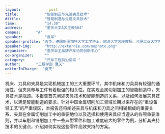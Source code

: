 ```yaml
---
layout: 			post
title:       	  "智能制造与先进夹具技术"
dtitle:      	  "智能制造与先进夹具技术"
time: 		  	  "14:30"
address:	  	  "重庆大学A区主教504"
campus:	  	  "A"
speaker:	   	  "袁华"
speaker-profile: "袁华，德国斯图加特大学工学博士、同济大学客座教授、合肥工业大学客座教授、资深机械制造专家、资深工业技术咨询专家，二十世纪八十年代赴德国深造，先后在德国斯图加特大学机械制造系力学研究所和机床研究所从事研究和教学工作。尤其在机床研究所就职的八年时间里，为多家德国机床行业著名企业完成了许多具有实际应用背景的科研项目的研究，撰写了大量的研究报告，并在国际会议和德国专业杂志上发表多篇学术论文。在此期间还积极参与研究所的教学工作，给德国学生讲课，先后指导过数十名德国学生的课程设计和硕士毕业论文。这些学生中的佼佼者如今已在德国机械制造行业的各大企业中担任重要职务。"
speaker-img:	  "http://externie.com/nophoto.png"
organizer:		  "重庆自主品牌汽车协同创新中心"
co-organizer:	  ""
category:		  "汽车工程前沿讲坛 "
author:		  "工程学部 夏天"
editorInCharge:  "夏天"
---
```

机床、刀具和夹具是实现机械加工的三大重要环节，其中机床和刀具具有较强的通用性，但夹具却与工件有着极强的相关性。在实现金属切削加工的智能制造中，夹具技术是瓶颈。本报告首先阐述夹具技术和智能制造的关系，以及如何发展夹具技术，以满足智能制造的要求。针对中国金属切削加工领域长期以来存在的“重设备轻工艺”的严重误区，本报告还将阐述夹具与机床和刀具之间相辅相成的重要关系、夹具在金属切削加工中的重要地位以及选择和使用夹具应当遵从的各项重要准则，并以车削和铣削加工中一些典型零件和加工难度较大的零件为例，分析其夹持技术的关键点，介绍如何实现这些零件高效夹持的方案。
